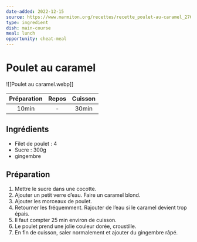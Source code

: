 ```yaml
---
date-added: 2022-12-15
source: https://www.marmiton.org/recettes/recette_poulet-au-caramel_27690.aspx
type: ingredient
dish: main-course
meal: lunch
opportunity: cheat-meal
---
```


# Poulet au caramel

![[Poulet au caramel.webp]]

| Préparation | Repos | Cuisson |
|:-----------:|:-----:|:-------:|
|    10min    |   -   |  30min  |

## Ingrédients

- Filet de poulet : 4
- Sucre : 300g
- gingembre

## Préparation

1. Mettre le sucre dans une cocotte.
2. Ajouter un petit verre d’eau. Faire un caramel blond.
3. Ajouter les morceaux de poulet.
4. Retourner les fréquemment. Rajouter de l’eau si le caramel devient trop épais.
5. Il faut compter 25 min environ de cuisson.
6. Le poulet prend une jolie couleur dorée, croustille.
7. En fin de cuisson, saler normalement et ajouter du gingembre râpé.
